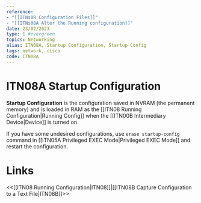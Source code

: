 ```yaml
---
reference:
- "[[ITNs08 Configuration Files]]"
- "[[ITNs08A Alter the Running configuration]]"
date: 23/02/2023
type: 1 #evergreen
topics: Networking
alias: ITN08A, Startup Configuration, Startup Config
tags: network, cisco
code: ITN08A
---
```

# ITN08A Startup Configuration

**Startup Configuration** is the configuration saved in NVRAM (the permanent memory) and is loaded in RAM as the [[ITN08 Running Configuration|Running Config]] when the [[ITN00B Intermediary Device|Device]] is turned on.

If you have some undesired configurations, use `erase startup-config` command in [[ITN05A Privileged EXEC Mode|Privileged EXEC Mode]] and restart the configuration.

# Links
<<[[ITN08 Running Configuration|ITN08]]|[[ITN08B Capture Configuration to a Text File|ITN08B]]>>